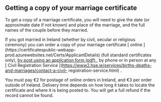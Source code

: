 ##  Getting a copy of your marriage certificate

To get a copy of a marriage certificate, you will need to give the date (or
approximate date if not known) and place of the marriage, and the full names
of the couple before they married.

If you got married in Ireland (whether by civil, secular or religious
ceremony) you can order a copy of your marriage certificate [ online
](https://certificatespublic-webapp-
prod.azurewebsites.net/Certs/ApplicantDetails) (full standard certificates
only), [ by post using an application form (pdf)
](https://assets.gov.ie/41368/54a468251ce84642b6d14043ca5a481c.pdf) , by phone
or in person at any [ Civil Registration Service
](https://www2.hse.ie/services/births-deaths-and-marriages/contact-a-civil-
registration-service.html) .

You must pay €2 for postage of online orders in Ireland, and €3 per order
outside of Ireland. Delivery time depends on how long it takes to locate the
certificate and where it is being posted to. You will get a full refund if the
record cannot be found.
